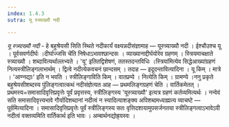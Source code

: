 ```yaml
---
index: 1.4.3
sutra: यू स्त्र्याख्यौ नदी

---
```

_यू स्त्र्याख्यौ नदी_ - हे बहुश्रेयसी सिति स्थिते नदीकार्यं वक्ष्यन्नदीसंज्ञामाह — यूस्त्र्याख्यौ नदी । ईश्चौउश्च यू । पूर्वसवर्णदीर्घः ।दीर्घाज्जसि चे॑ति निषेधाऽभावश्छान्दसः । व्याख्यानाद्दीर्घयोरेव ग्रहणम् । स्त्रियमाचक्षाते स्त्र्याख्यौ । शब्दावित्यर्थाल्लभ्यते । 'यू' इतितद्विशेषणं, ततस्तदन्तविधिः ।स्त्रिया॑मित्येव सिद्धेआख्या॑ग्रहणं नित्यस्त्रीलिङ्गलाभार्थम् । द्वित्वे नदीत्येकवचनं छान्दसम् । तदाह — इदूदन्तावित्यादिना । यू किम्  । मात्रे । 'आण्नद्याः' इति न भवति । स्त्रीलिङ्गाविति किम्  । वातप्रम्ये । नित्येति किम् । ग्रामण्ये ।ननु प्रकृते बहुश्रेयसीशब्दस्य पुंलिङ्गत्वात्कथं नदीसंज्ञेत्यत आह — प्रथमलिङ्गग्रहणं चेति । वार्तिकमेतत् । प्रथमस्य=समासादिवृत्तिप्रवृत्तेः पूर्वं प्रवृत्तस्य, स्त्रीलिङ्गस्य 'यूस्त्र्याख्यौ' इत्यत्र ग्रहणं कर्तव्यमित्यर्थः । नन्वेवं सति समासादिवृत्त्यभावे गौर्यादिशब्दानां नदीत्वं न स्यादित्याशङ्क्य अपिशब्दमध्याह्मत्य व्याचष्टे — पूर्वमित्यादिना । समासादिवृत्तिप्रवृत्तेः पूर्वं स्त्रीलिङ्गस्य सतः वृत्तिदशायामुपसर्जनतया स्त्रीलिङ्गत्वाऽभावेऽपी नदीत्वं वक्तव्यमिति वार्तिकार्थ इति भावः । अम्बार्थनद्योह्र्यस्वः । 